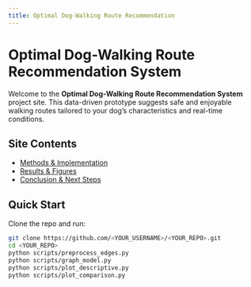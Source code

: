```yaml
---
title: Optimal Dog-Walking Route Recommendation
---
```


# Optimal Dog-Walking Route Recommendation System

Welcome to the **Optimal Dog-Walking Route Recommendation System** project site. This data-driven prototype suggests safe and enjoyable walking routes tailored to your dog’s characteristics and real-time conditions.

## Site Contents

- [Methods & Implementation](graph_modeling.html)  
- [Results & Figures](results.html)  
- [Conclusion & Next Steps](conclusion.html)  

## Quick Start

Clone the repo and run:

```bash
git clone https://github.com/<YOUR_USERNAME>/<YOUR_REPO>.git
cd <YOUR_REPO>
python scripts/preprocess_edges.py
python scripts/graph_model.py
python scripts/plot_descriptive.py
python scripts/plot_comparison.py
